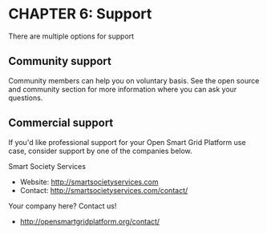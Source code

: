 # CHAPTER 6: Support

There are multiple options for support

## Community support
Community members can help you on voluntary basis. See the open source and community section for more information where you can ask your questions.

## Commercial support
If you'd like professional support for your Open Smart Grid Platform use case, consider support by one of the companies below.

Smart Society Services
- Website: http://smartsocietyservices.com
- Contact: http://smartsocietyservices.com/contact/

Your company here? Contact us!
- http://opensmartgridplatform.org/contact/
